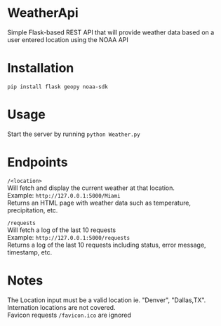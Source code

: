# WeatherApi
Simple Flask-based REST API that will provide weather data based on a user entered location using the NOAA API</br>

# Installation
`pip install flask geopy noaa-sdk`</br>

# Usage
Start the server by running 
`python Weather.py`

# Endpoints
`/<location>` </br>
Will fetch and display the current weather at that location.</br>
Example: `http://127.0.0.1:5000/Miami`</br>
Returns an HTML page with weather data such as temperature, precipitation, etc.</br>

`/requests` </br>
Will fetch a log of the last 10 requests</br>
Example: `http://127.0.0.1:5000/requests`</br>
Returns a log of the last 10 requests including status, error message, timestamp, etc.</br>

# Notes
The Location input must be a valid location ie. "Denver", "Dallas,TX".<br/>
Internation locations are not covered. <br/>
Favicon requests `/favicon.ico` are ignored
